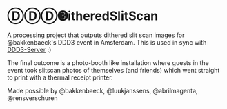 # ⒹⒹⒹ➌itheredSlitScan

A processing project that outputs dithered slit scan images for @bakkenbaeck's DDD3 event in Amsterdam. This is used in sync with [DDD3-Server](https://github.com/rensverschuren/ddd3-server) :)

The final outcome is a photo-booth like installation where guests in the event took slitscan photos of themselves (and friends) which went straight to print with a thermal receipt printer.

Made possible by @bakkenbaeck, @luukjanssens, @abrilmagenta, @rensverschuren




